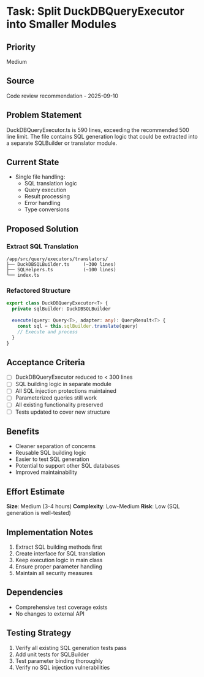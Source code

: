 # Task: Split DuckDBQueryExecutor into Smaller Modules

## Priority
Medium

## Source
Code review recommendation - 2025-09-10

## Problem Statement
DuckDBQueryExecutor.ts is 590 lines, exceeding the recommended 500 line limit. The file contains SQL generation logic that could be extracted into a separate SQLBuilder or translator module.

## Current State
- Single file handling:
  - SQL translation logic
  - Query execution
  - Result processing
  - Error handling
  - Type conversions

## Proposed Solution

### Extract SQL Translation
```
/app/src/query/executors/translators/
├── DuckDBSQLBuilder.ts     (~300 lines)
├── SQLHelpers.ts           (~100 lines)
└── index.ts
```

### Refactored Structure
```typescript
export class DuckDBQueryExecutor<T> {
  private sqlBuilder: DuckDBSQLBuilder
  
  execute(query: Query<T>, adapter: any): QueryResult<T> {
    const sql = this.sqlBuilder.translate(query)
    // Execute and process
  }
}
```

## Acceptance Criteria
- [ ] DuckDBQueryExecutor reduced to < 300 lines
- [ ] SQL building logic in separate module
- [ ] All SQL injection protections maintained
- [ ] Parameterized queries still work
- [ ] All existing functionality preserved
- [ ] Tests updated to cover new structure

## Benefits
- Cleaner separation of concerns
- Reusable SQL building logic
- Easier to test SQL generation
- Potential to support other SQL databases
- Improved maintainability

## Effort Estimate
**Size**: Medium (3-4 hours)
**Complexity**: Low-Medium
**Risk**: Low (SQL generation is well-tested)

## Implementation Notes
1. Extract SQL building methods first
2. Create interface for SQL translation
3. Keep execution logic in main class
4. Ensure proper parameter handling
5. Maintain all security measures

## Dependencies
- Comprehensive test coverage exists
- No changes to external API

## Testing Strategy
1. Verify all existing SQL generation tests pass
2. Add unit tests for SQLBuilder
3. Test parameter binding thoroughly
4. Verify no SQL injection vulnerabilities